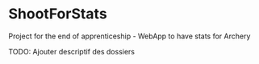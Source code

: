 # ShootForStats
Project for the end of apprenticeship - WebApp to have stats for Archery

TODO: Ajouter descriptif des dossiers
